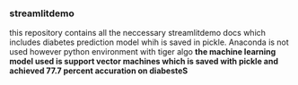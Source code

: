 ### streamlitdemo
this repository contains all the neccessary streamlitdemo docs which includes diabetes prediction model whih is saved in pickle. Anaconda is not used however python environment with tiger algo
**the machine learning model used is support vector machines which is saved with pickle and achieved 77.7 percent accuration on diabesteS**
